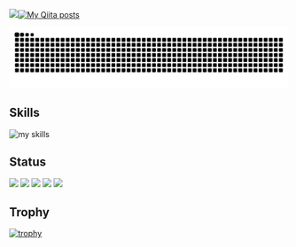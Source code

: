 ![](https://komarev.com/ghpvc/?username=yuubinnkyoku)[![My Qiita posts](https://qiita-badge.apiapi.app/s/yuubinnkyoku0730/posts.svg)](http://qiita.com/yuubinnkyoku0730)

![](https://raw.githubusercontent.com/yuubinnkyoku/yuubinnkyoku/output/github-contribution-grid-snake.svg)

## Skills
<img alt="my skills" src="https://skillicons.dev/icons?theme=dark&perline=7&i=cpp,dart,py,bots,docker,gcp,github,notion,unity,vscode,windows,notion,flutter,pwsh,twitter,discord,misskey,gmail" />
<br>

## Status 
![](http://github-profile-summary-cards.vercel.app/api/cards/profile-details?username=yuubinnkyoku&theme=tokyonight)
![](http://github-profile-summary-cards.vercel.app/api/cards/repos-per-language?username=yuubinnkyoku&theme=tokyonight)
![](http://github-profile-summary-cards.vercel.app/api/cards/most-commit-language?username=yuubinnkyoku&theme=tokyonight)
![](http://github-profile-summary-cards.vercel.app/api/cards/stats?username=yuubinnkyoku&theme=tokyonight)
![](http://github-profile-summary-cards.vercel.app/api/cards/productive-time?username=yuubinnkyoku&theme=tokyonight&utcOffset=8)
## Trophy
[![trophy](https://github-profile-trophy.vercel.app/?username=yuubinnkyoku)](https://github.com/ryo-ma/github-profile-trophy)
